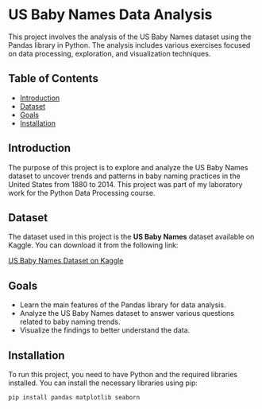 # US Baby Names Data Analysis

This project involves the analysis of the US Baby Names dataset using the Pandas library in Python. The analysis includes various exercises focused on data processing, exploration, and visualization techniques.

## Table of Contents

- [Introduction](#introduction)
- [Dataset](#dataset)
- [Goals](#goals)
- [Installation](#installation)

## Introduction

The purpose of this project is to explore and analyze the US Baby Names dataset to uncover trends and patterns in baby naming practices in the United States from 1880 to 2014. This project was part of my laboratory work for the Python Data Processing course.

## Dataset

The dataset used in this project is the **US Baby Names** dataset available on Kaggle. You can download it from the following link:

[US Baby Names Dataset on Kaggle](https://www.kaggle.com/kaggle/us-baby-names?select=NationalNames.csv)

## Goals

- Learn the main features of the Pandas library for data analysis.
- Analyze the US Baby Names dataset to answer various questions related to baby naming trends.
- Visualize the findings to better understand the data.

## Installation

To run this project, you need to have Python and the required libraries installed. You can install the necessary libraries using pip:

```bash
pip install pandas matplotlib seaborn
